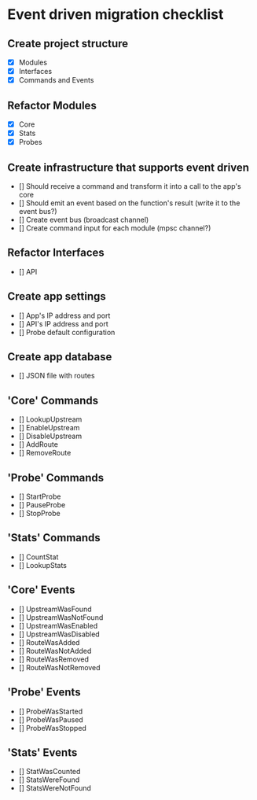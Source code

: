 # Event driven migration checklist

## Create project structure
- [x] Modules
- [x] Interfaces
- [x] Commands and Events

## Refactor Modules
- [x] Core
- [x] Stats
- [x] Probes

## Create infrastructure that supports event driven
- [] Should receive a command and transform it into a call to the app's core
- [] Should emit an event based on the function's result (write it to the event bus?)
- [] Create event bus (broadcast channel)
- [] Create command input for each module (mpsc channel?)

## Refactor Interfaces
- [] API

## Create app settings
- [] App's IP address and port
- [] API's IP address and port
- [] Probe default configuration

## Create app database
- [] JSON file with routes

## 'Core' Commands
- [] LookupUpstream
- [] EnableUpstream
- [] DisableUpstream
- [] AddRoute
- [] RemoveRoute

## 'Probe' Commands
- [] StartProbe
- [] PauseProbe
- [] StopProbe

## 'Stats' Commands
- [] CountStat
- [] LookupStats

## 'Core' Events
- [] UpstreamWasFound
- [] UpstreamWasNotFound
- [] UpstreamWasEnabled
- [] UpstreamWasDisabled
- [] RouteWasAdded
- [] RouteWasNotAdded
- [] RouteWasRemoved
- [] RouteWasNotRemoved

## 'Probe' Events
- [] ProbeWasStarted
- [] ProbeWasPaused
- [] ProbeWasStopped

## 'Stats' Events
- [] StatWasCounted
- [] StatsWereFound
- [] StatsWereNotFound